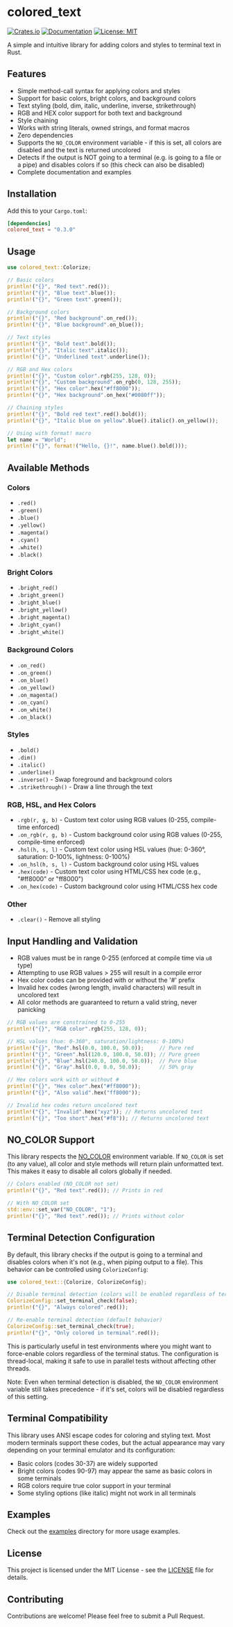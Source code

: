 # colored_text

[![Crates.io](https://img.shields.io/crates/v/colored_text.svg)](https://crates.io/crates/colored_text)
[![Documentation](https://docs.rs/colored_text/badge.svg)](https://docs.rs/colored_text)
[![License: MIT](https://img.shields.io/badge/License-MIT-yellow.svg)](https://opensource.org/licenses/MIT)

A simple and intuitive library for adding colors and styles to terminal text in
Rust.

## Features

- Simple method-call syntax for applying colors and styles
- Support for basic colors, bright colors, and background colors
- Text styling (bold, dim, italic, underline, inverse, strikethrough)
- RGB and HEX color support for both text and background
- Style chaining
- Works with string literals, owned strings, and format macros
- Zero dependencies
- Supports the `NO_COLOR` environment variable - if this is set, all colors are
  disabled and the text is returned uncolored
- Detects if the output is NOT going to a terminal (e.g. is going to a file or a
  pipe) and disables colors if so (this check can also be disabled)
- Complete documentation and examples

## Installation

Add this to your `Cargo.toml`:

```toml
[dependencies]
colored_text = "0.3.0"
```

## Usage

```rust
use colored_text::Colorize;

// Basic colors
println!("{}", "Red text".red());
println!("{}", "Blue text".blue());
println!("{}", "Green text".green());

// Background colors
println!("{}", "Red background".on_red());
println!("{}", "Blue background".on_blue());

// Text styles
println!("{}", "Bold text".bold());
println!("{}", "Italic text".italic());
println!("{}", "Underlined text".underline());

// RGB and Hex colors
println!("{}", "Custom color".rgb(255, 128, 0));
println!("{}", "Custom background".on_rgb(0, 128, 255));
println!("{}", "Hex color".hex("#ff8000"));
println!("{}", "Hex background".on_hex("#0080ff"));

// Chaining styles
println!("{}", "Bold red text".red().bold());
println!("{}", "Italic blue on yellow".blue().italic().on_yellow());

// Using with format! macro
let name = "World";
println!("{}", format!("Hello, {}!", name.blue().bold()));
```

## Available Methods

### Colors

- `.red()`
- `.green()`
- `.blue()`
- `.yellow()`
- `.magenta()`
- `.cyan()`
- `.white()`
- `.black()`

### Bright Colors

- `.bright_red()`
- `.bright_green()`
- `.bright_blue()`
- `.bright_yellow()`
- `.bright_magenta()`
- `.bright_cyan()`
- `.bright_white()`

### Background Colors

- `.on_red()`
- `.on_green()`
- `.on_blue()`
- `.on_yellow()`
- `.on_magenta()`
- `.on_cyan()`
- `.on_white()`
- `.on_black()`

### Styles

- `.bold()`
- `.dim()`
- `.italic()`
- `.underline()`
- `.inverse()` - Swap foreground and background colors
- `.strikethrough()` - Draw a line through the text

### RGB, HSL, and Hex Colors

- `.rgb(r, g, b)` - Custom text color using RGB values (0-255, compile-time
  enforced)
- `.on_rgb(r, g, b)` - Custom background color using RGB values (0-255,
  compile-time enforced)
- `.hsl(h, s, l)` - Custom text color using HSL values (hue: 0-360°, saturation:
  0-100%, lightness: 0-100%)
- `.on_hsl(h, s, l)` - Custom background color using HSL values
- `.hex(code)` - Custom text color using HTML/CSS hex code (e.g., "#ff8000" or
  "ff8000")
- `.on_hex(code)` - Custom background color using HTML/CSS hex code

### Other

- `.clear()` - Remove all styling

## Input Handling and Validation

- RGB values must be in range 0-255 (enforced at compile time via `u8` type)
- Attempting to use RGB values > 255 will result in a compile error
- Hex color codes can be provided with or without the '#' prefix
- Invalid hex codes (wrong length, invalid characters) will result in uncolored
  text
- All color methods are guaranteed to return a valid string, never panicking

```rust
// RGB values are constrained to 0-255
println!("{}", "RGB color".rgb(255, 128, 0));

// HSL values (hue: 0-360°, saturation/lightness: 0-100%)
println!("{}", "Red".hsl(0.0, 100.0, 50.0));     // Pure red
println!("{}", "Green".hsl(120.0, 100.0, 50.0)); // Pure green
println!("{}", "Blue".hsl(240.0, 100.0, 50.0));  // Pure blue
println!("{}", "Gray".hsl(0.0, 0.0, 50.0));      // 50% gray

// Hex colors work with or without #
println!("{}", "Hex color".hex("#ff8000"));
println!("{}", "Also valid".hex("ff8000"));

// Invalid hex codes return uncolored text
println!("{}", "Invalid".hex("xyz")); // Returns uncolored text
println!("{}", "Too short".hex("#f8")); // Returns uncolored text
```

## NO_COLOR Support

This library respects the [NO_COLOR](https://no-color.org/) environment
variable. If `NO_COLOR` is set (to any value), all color and style methods will
return plain unformatted text. This makes it easy to disable all colors globally
if needed.

```rust
// Colors enabled (NO_COLOR not set)
println!("{}", "Red text".red()); // Prints in red

// With NO_COLOR set
std::env::set_var("NO_COLOR", "1");
println!("{}", "Red text".red()); // Prints without color
```

## Terminal Detection Configuration

By default, this library checks if the output is going to a terminal and
disables colors when it's not (e.g., when piping output to a file). This
behavior can be controlled using `ColorizeConfig`:

```rust
use colored_text::{Colorize, ColorizeConfig};

// Disable terminal detection (colors will be enabled regardless of terminal status)
ColorizeConfig::set_terminal_check(false);
println!("{}", "Always colored".red());

// Re-enable terminal detection (default behavior)
ColorizeConfig::set_terminal_check(true);
println!("{}", "Only colored in terminal".red());
```

This is particularly useful in test environments where you might want to
force-enable colors regardless of the terminal status. The configuration is
thread-local, making it safe to use in parallel tests without affecting other
threads.

Note: Even when terminal detection is disabled, the `NO_COLOR` environment
variable still takes precedence - if it's set, colors will be disabled
regardless of this setting.

## Terminal Compatibility

This library uses ANSI escape codes for coloring and styling text. Most modern
terminals support these codes, but the actual appearance may vary depending on
your terminal emulator and its configuration:

- Basic colors (codes 30-37) are widely supported
- Bright colors (codes 90-97) may appear the same as basic colors in some
  terminals
- RGB colors require true color support in your terminal
- Some styling options (like italic) might not work in all terminals

## Examples

Check out the [examples](examples/) directory for more usage examples.

## License

This project is licensed under the MIT License - see the [LICENSE](LICENSE) file
for details.

## Contributing

Contributions are welcome! Please feel free to submit a Pull Request.
